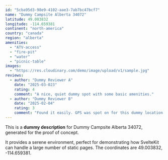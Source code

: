 ```yaml
---
id: "5cba95d3-98e9-4102-aae3-7ab7bc47bcf7"
name: "Dummy Campsite Alberta 34072"
latitude: 49.003832
longitude: -114.659381
continent: "north-america"
country: "canada"
region: "alberta"
amenities:
  - "ATV-access"
  - "fire-pit"
  - "water"
  - "picnic-table"
images:
  - "https://res.cloudinary.com/demo/image/upload/v1/sample.jpg"
reviews:
  - author: "Dummy Reviewer A"
    date: "2025-03-023"
    rating: 4
    comment: "A nice, quiet dummy spot with some basic amenities."
  - author: "Dummy Reviewer B"
    date: "2025-02-04"
    rating: 3
    comment: "Found it easily. GPS was spot on for this dummy location."
---
```


This is a **dummy description** for Dummy Campsite Alberta 34072, generated for the proof of concept.

It provides a serene environment, perfect for demonstrating how SvelteKit can handle a large number of static pages. The coordinates are 49.003832, -114.659381.
